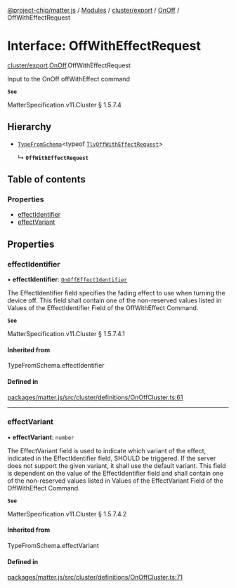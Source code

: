 [@project-chip/matter.js](../README.md) / [Modules](../modules.md) / [cluster/export](../modules/cluster_export.md) / [OnOff](../modules/cluster_export.OnOff.md) / OffWithEffectRequest

# Interface: OffWithEffectRequest

[cluster/export](../modules/cluster_export.md).[OnOff](../modules/cluster_export.OnOff.md).OffWithEffectRequest

Input to the OnOff offWithEffect command

**`See`**

MatterSpecification.v11.Cluster § 1.5.7.4

## Hierarchy

- [`TypeFromSchema`](../modules/tlv_export.md#typefromschema)\<typeof [`TlvOffWithEffectRequest`](../modules/cluster_export.OnOff.md#tlvoffwitheffectrequest)\>

  ↳ **`OffWithEffectRequest`**

## Table of contents

### Properties

- [effectIdentifier](cluster_export.OnOff.OffWithEffectRequest.md#effectidentifier)
- [effectVariant](cluster_export.OnOff.OffWithEffectRequest.md#effectvariant)

## Properties

### effectIdentifier

• **effectIdentifier**: [`OnOffEffectIdentifier`](../enums/cluster_export.OnOff.OnOffEffectIdentifier.md)

The EffectIdentifier field specifies the fading effect to use when turning the device off. This field shall
contain one of the non-reserved values listed in Values of the EffectIdentifier Field of the OffWithEffect
Command.

**`See`**

MatterSpecification.v11.Cluster § 1.5.7.4.1

#### Inherited from

TypeFromSchema.effectIdentifier

#### Defined in

[packages/matter.js/src/cluster/definitions/OnOffCluster.ts:61](https://github.com/project-chip/matter.js/blob/558e12c94a201592c28c7bc0743705360b3e5ca6/packages/matter.js/src/cluster/definitions/OnOffCluster.ts#L61)

___

### effectVariant

• **effectVariant**: `number`

The EffectVariant field is used to indicate which variant of the effect, indicated in the EffectIdentifier
field, SHOULD be triggered. If the server does not support the given variant, it shall use the default
variant. This field is dependent on the value of the EffectIdentifier field and shall contain one of the
non-reserved values listed in Values of the EffectVariant Field of the OffWithEffect Command.

**`See`**

MatterSpecification.v11.Cluster § 1.5.7.4.2

#### Inherited from

TypeFromSchema.effectVariant

#### Defined in

[packages/matter.js/src/cluster/definitions/OnOffCluster.ts:71](https://github.com/project-chip/matter.js/blob/558e12c94a201592c28c7bc0743705360b3e5ca6/packages/matter.js/src/cluster/definitions/OnOffCluster.ts#L71)

